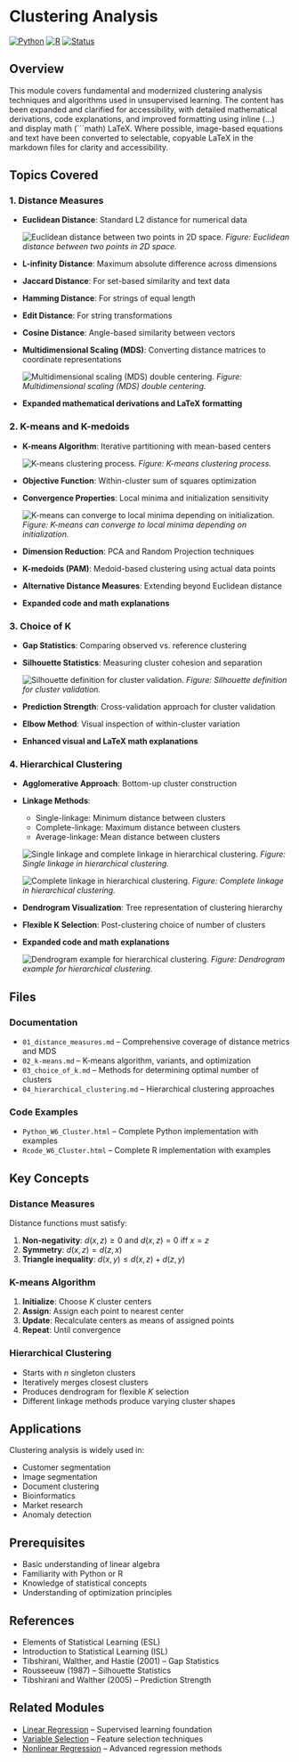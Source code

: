 # Clustering Analysis

[![Python](https://img.shields.io/badge/Python-3.8+-blue.svg)](https://www.python.org/)
[![R](https://img.shields.io/badge/R-4.0+-green.svg)](https://www.r-project.org/)
[![Status](https://img.shields.io/badge/Status-Complete-brightgreen.svg)](https://github.com/darinz/Statistical-Learning)

## Overview

This module covers fundamental and modernized clustering analysis techniques and algorithms used in unsupervised learning. The content has been expanded and clarified for accessibility, with detailed mathematical derivations, code explanations, and improved formatting using inline ($`...`$) and display math (```math) LaTeX. Where possible, image-based equations and text have been converted to selectable, copyable LaTeX in the markdown files for clarity and accessibility.

## Topics Covered

### 1. Distance Measures
- **Euclidean Distance**: Standard L2 distance for numerical data

  ![Euclidean distance between two points in 2D space.](../_images/w6_euclidean_dist.png)
  *Figure: Euclidean distance between two points in 2D space.*

- **L-infinity Distance**: Maximum absolute difference across dimensions
- **Jaccard Distance**: For set-based similarity and text data
- **Hamming Distance**: For strings of equal length
- **Edit Distance**: For string transformations
- **Cosine Distance**: Angle-based similarity between vectors
- **Multidimensional Scaling (MDS)**: Converting distance matrices to coordinate representations

  ![Multidimensional scaling (MDS) double centering.](../_images/w6_mds_double_centering.png)
  *Figure: Multidimensional scaling (MDS) double centering.*

- **Expanded mathematical derivations and LaTeX formatting**

### 2. K-means and K-medoids
- **K-means Algorithm**: Iterative partitioning with mean-based centers

  ![K-means clustering process.](../_images/w6_kmeans.png)
  *Figure: K-means clustering process.*

- **Objective Function**: Within-cluster sum of squares optimization
- **Convergence Properties**: Local minima and initialization sensitivity

  ![K-means can converge to local minima depending on initialization.](../_images/w6_kmeans_local_minimal.png)
  *Figure: K-means can converge to local minima depending on initialization.*

- **Dimension Reduction**: PCA and Random Projection techniques
- **K-medoids (PAM)**: Medoid-based clustering using actual data points
- **Alternative Distance Measures**: Extending beyond Euclidean distance
- **Expanded code and math explanations**

### 3. Choice of K
- **Gap Statistics**: Comparing observed vs. reference clustering
- **Silhouette Statistics**: Measuring cluster cohesion and separation

  ![Silhouette definition for cluster validation.](../_images/w6_sil_def.png)
  *Figure: Silhouette definition for cluster validation.*

- **Prediction Strength**: Cross-validation approach for cluster validation
- **Elbow Method**: Visual inspection of within-cluster variation
- **Enhanced visual and LaTeX math explanations**

### 4. Hierarchical Clustering
- **Agglomerative Approach**: Bottom-up cluster construction
- **Linkage Methods**:
  - Single-linkage: Minimum distance between clusters
  - Complete-linkage: Maximum distance between clusters
  - Average-linkage: Mean distance between clusters

  ![Single linkage and complete linkage in hierarchical clustering.](../_images/w6_hist_single.png)
  *Figure: Single linkage in hierarchical clustering.*

  ![Complete linkage in hierarchical clustering.](../_images/w6_hist_complete.png)
  *Figure: Complete linkage in hierarchical clustering.*

- **Dendrogram Visualization**: Tree representation of clustering hierarchy
- **Flexible K Selection**: Post-clustering choice of number of clusters
- **Expanded code and math explanations**

  ![Dendrogram example for hierarchical clustering.](../_images/w6_kmeans.png)
  *Figure: Dendrogram example for hierarchical clustering.*

## Files

### Documentation
- `01_distance_measures.md` – Comprehensive coverage of distance metrics and MDS
- `02_k-means.md` – K-means algorithm, variants, and optimization
- `03_choice_of_k.md` – Methods for determining optimal number of clusters
- `04_hierarchical_clustering.md` – Hierarchical clustering approaches

### Code Examples
- `Python_W6_Cluster.html` – Complete Python implementation with examples
- `Rcode_W6_Cluster.html` – Complete R implementation with examples

## Key Concepts

### Distance Measures
Distance functions must satisfy:
1. **Non-negativity**: $`d(x,z) \geq 0`$ and $`d(x,z) = 0`$ iff $`x = z`$
2. **Symmetry**: $`d(x,z) = d(z,x)`$
3. **Triangle inequality**: $`d(x,y) \leq d(x,z) + d(z,y)`$

### K-means Algorithm
1. **Initialize**: Choose $`K`$ cluster centers
2. **Assign**: Assign each point to nearest center
3. **Update**: Recalculate centers as means of assigned points
4. **Repeat**: Until convergence

### Hierarchical Clustering
- Starts with $`n`$ singleton clusters
- Iteratively merges closest clusters
- Produces dendrogram for flexible $`K`$ selection
- Different linkage methods produce varying cluster shapes

## Applications

Clustering analysis is widely used in:
- Customer segmentation
- Image segmentation
- Document clustering
- Bioinformatics
- Market research
- Anomaly detection

## Prerequisites

- Basic understanding of linear algebra
- Familiarity with Python or R
- Knowledge of statistical concepts
- Understanding of optimization principles

## References

- Elements of Statistical Learning (ESL)
- Introduction to Statistical Learning (ISL)
- Tibshirani, Walther, and Hastie (2001) – Gap Statistics
- Rousseeuw (1987) – Silhouette Statistics
- Tibshirani and Walther (2005) – Prediction Strength

## Related Modules

- [Linear Regression](../02_linear_regression/) – Supervised learning foundation
- [Variable Selection](../03_variable_selection_regularization/) – Feature selection techniques
- [Nonlinear Regression](../05_nonlinear_regression/) – Advanced regression methods 